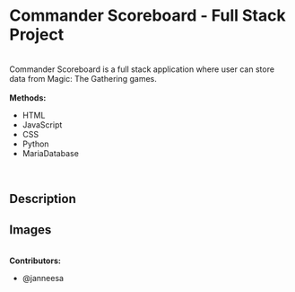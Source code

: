 # Commander Scoreboard - Full Stack Project
<br />Commander Scoreboard is a full stack application where user can store data from Magic: The Gathering games.
<br />
<br /><b>Methods:</b>
<ul>
      <li>HTML</li>
      <li>JavaScript</li>
      <li>CSS</li>
      <li>Python</li>
      <li>MariaDatabase</li>
</ul>
<br />

<h2> Description </h2>


<h2> Images </h2>



<br /><b>Contributors:</b>
<ul>
      <li>@janneesa</li>
</ul>
